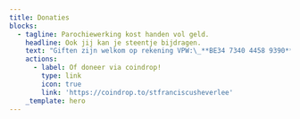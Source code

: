 ```yaml
---
title: Donaties
blocks:
  - tagline: Parochiewerking kost handen vol geld.
    headline: Ook jij kan je steentje bijdragen.
    text: "Giften zijn welkom op rekening VPW:\_**BE34 7340 4458 9390**\_met vermelding Sint-Franciscusparochie\n\n### **Alvast bedankt voor jouw bijdrage!**&#xA;&#xA;\n"
    actions:
      - label: Of doneer via coindrop!
        type: link
        icon: true
        link: 'https://coindrop.to/stfranciscusheverlee'
    _template: hero
---
```



